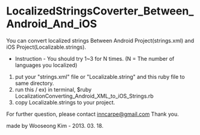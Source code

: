 LocalizedStringsCoverter_Between_Android_And_iOS
=======================================

You can convert localized strings Between Android Project(strings.xml) and iOS Project(Localizable.strings).  
  

* Instruction - You should try 1~3 for N times. (N = The number of languages you localized)  
  

1. put your "strings.xml" file or "Localizable.string" and this ruby file to same directory.  
2. run this / ex) in terminal, $ruby LocalizationConverting_Android_XML_to_iOS_Strings.rb  
3. copy Localizable.strings to your project. 


For further question, please contact inncarpe@gmail.com
Thank you.  
  
made by Wooseong Kim - 2013. 03. 18.  
